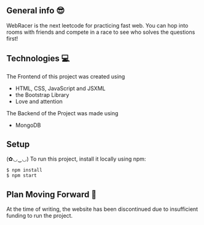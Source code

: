## General info 😎
WebRacer is the next leetcode for practicing fast web. You can hop into rooms with friends and compete in a race to see who solves the questions first!
	
## Technologies 💻
The Frontend of this project was created using
* HTML, CSS, JavaScript and JSXML
* the Bootstrap Library
* Love and attention 


The Backend of the Project was made using
* MongoDB
	
## Setup
(✿◡‿◡)
To run this project, install it locally using npm:
```
$ npm install
$ npm start
```

## Plan Moving Forward 🤔
At the time of writing, the website has been discontinued due to insufficient funding to run the project.
